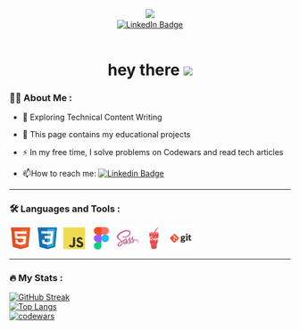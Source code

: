 <div id="header" align="center">
  <a href="#">
  <img src="https://media.giphy.com/media/3ov9jNziFTMfzSumAw/giphy.gif" width="250"/>
    </a>
</div>
<div id="badges" align="center">
  <a href="https://www.linkedin.com/in/%D0%B0%D1%80%D1%82%D1%91%D0%BC-%D0%BF%D0%BE%D0%BB%D0%B5%D0%B2%D0%BE%D0%B9-aa1915251/">
    <img src="https://img.shields.io/badge/LinkedIn-blue?style=for-the-badge&logo=linkedin&logoColor=white" alt="LinkedIn Badge"/>
  </a>
</div>
<div id="views" align="center">
  <img src="https://komarev.com/ghpvc/?username=your-github-Artem-Polevoy&style=flat-square&color=blue" alt=""/>
</div>
<h1 align="center">
hey there
<img src="https://media.giphy.com/media/hvRJCLFzcasrR4ia7z/giphy.gif" width="30px"/>
</h1>

### :man_technologist: About Me :

- :telescope: Exploring Technical Content Writing

- :seedling: This page contains my educational projects

- :zap: In my free time, I solve problems on Codewars and read tech articles

- :mailbox:How to reach me: [![Linkedin Badge](https://img.shields.io/badge/-Artem-blue?style=flat&logo=Linkedin&logoColor=white)](https://www.linkedin.com/in/%D0%B0%D1%80%D1%82%D1%91%D0%BC-%D0%BF%D0%BE%D0%BB%D0%B5%D0%B2%D0%BE%D0%B9-aa1915251/)

---

### :hammer_and_wrench: Languages and Tools :
<div>
  <img src="https://github.com/devicons/devicon/blob/master/icons/html5/html5-original.svg" title="HTML5" alt="HTML" width="40" height="40"/>&nbsp;
  <img src="https://github.com/devicons/devicon/blob/master/icons/css3/css3-original.svg"  title="CSS3" alt="CSS" width="40" height="40"/>&nbsp;
  <img src="https://github.com/devicons/devicon/blob/master/icons/javascript/javascript-original.svg" title="JavaScript" alt="JavaScript" width="40" />&nbsp;
  <img src="https://github.com/devicons/devicon/blob/master/icons/figma/figma-original.svg" title="Figma" alt="Figma" width="40"/>&nbsp;
  <img src="https://github.com/devicons/devicon/blob/master/icons/sass/sass-original.svg" title="SASS" alt="SASS" width="40"/>&nbsp;
  <img src="https://github.com/devicons/devicon/blob/master/icons/gulp/gulp-plain.svg" title="Gulp" alt="Gulp" width="40"/>&nbsp;
  <img src="https://github.com/devicons/devicon/blob/master/icons/git/git-original-wordmark.svg" title="Git" **alt="Git" width="40" height="40"/>&nbsp;
</div>

---

### :fire: My Stats :
[![GitHub Streak](http://github-readme-streak-stats.herokuapp.com?user=Artem-Polevoy&theme=great-gatsby&border_radius=20&date_format=j%2Fn%5B%2FY%5D)](https://git.io/streak-stats)<br>
[![Top Langs](https://github-readme-stats.vercel.app/api/top-langs/?username=Artem-Polevoy&layout=compact&theme=great-gatsby)](https://github.com/anuraghazra/github-readme-stats)<br>
[![codewars](https://www.codewars.com/users/Artem-Polevoy/badges/small)](https://www.codewars.com/users/Artem-Polevoy)<br>



